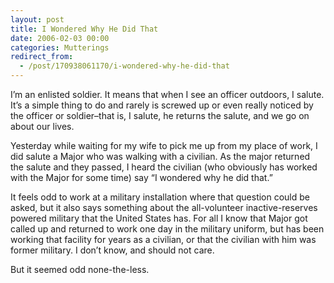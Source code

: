 ```yaml
---
layout: post
title: I Wondered Why He Did That
date: 2006-02-03 00:00
categories: Mutterings
redirect_from:
  - /post/170938061170/i-wondered-why-he-did-that
---
```

I&rsquo;m an enlisted soldier. It means that when I see an officer outdoors, I salute. It&rsquo;s a simple thing to do and rarely is screwed up or even really noticed by the officer or soldier&ndash;that is, I salute, he returns the salute, and we go on about our lives.

Yesterday while waiting for my wife to pick me up from my place of work, I did salute a Major who was walking with a civilian. As the major returned the salute and they passed, I heard the civilian (who obviously has worked with the Major for some time) say &ldquo;I wondered why he did that.&rdquo;

It feels odd to work at a military installation where that question could be asked, but it also says something about the all-volunteer inactive-reserves powered military that the United States has. For all I know that Major got called up and returned to work one day in the military uniform, but has been working that facility for years as a civilian, or that the civilian with him was former military. I don&rsquo;t know, and should not care.

But it seemed odd none-the-less.
